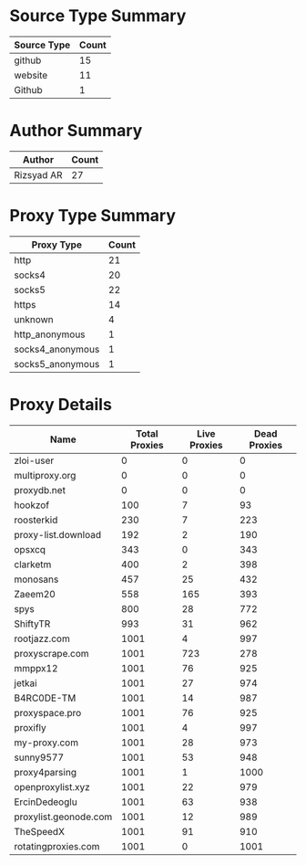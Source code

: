 # Source Type Summary

| Source Type | Count |
|-------------|-------|
| github | 15 |
| website | 11 |
| Github | 1 |


# Author Summary

| Author | Count |
|--------|-------|
| Rizsyad AR | 27 |


# Proxy Type Summary

| Proxy Type | Count |
|------------|-------|
| http | 21 |
| socks4 | 20 |
| socks5 | 22 |
| https | 14 |
| unknown | 4 |
| http_anonymous | 1 |
| socks4_anonymous | 1 |
| socks5_anonymous | 1 |


# Proxy Details

| Name | Total Proxies | Live Proxies | Dead Proxies |
|------|---------------|--------------|---------------|
| zloi-user | 0 | 0 | 0 |
| multiproxy.org | 0 | 0 | 0 |
| proxydb.net | 0 | 0 | 0 |
| hookzof | 100 | 7 | 93 |
| roosterkid | 230 | 7 | 223 |
| proxy-list.download | 192 | 2 | 190 |
| opsxcq | 343 | 0 | 343 |
| clarketm | 400 | 2 | 398 |
| monosans | 457 | 25 | 432 |
| Zaeem20 | 558 | 165 | 393 |
| spys | 800 | 28 | 772 |
| ShiftyTR | 993 | 31 | 962 |
| rootjazz.com | 1001 | 4 | 997 |
| proxyscrape.com | 1001 | 723 | 278 |
| mmppx12 | 1001 | 76 | 925 |
| jetkai | 1001 | 27 | 974 |
| B4RC0DE-TM | 1001 | 14 | 987 |
| proxyspace.pro | 1001 | 76 | 925 |
| proxifly | 1001 | 4 | 997 |
| my-proxy.com | 1001 | 28 | 973 |
| sunny9577 | 1001 | 53 | 948 |
| proxy4parsing | 1001 | 1 | 1000 |
| openproxylist.xyz | 1001 | 22 | 979 |
| ErcinDedeoglu | 1001 | 63 | 938 |
| proxylist.geonode.com | 1001 | 12 | 989 |
| TheSpeedX | 1001 | 91 | 910 |
| rotatingproxies.com | 1001 | 0 | 1001 |
